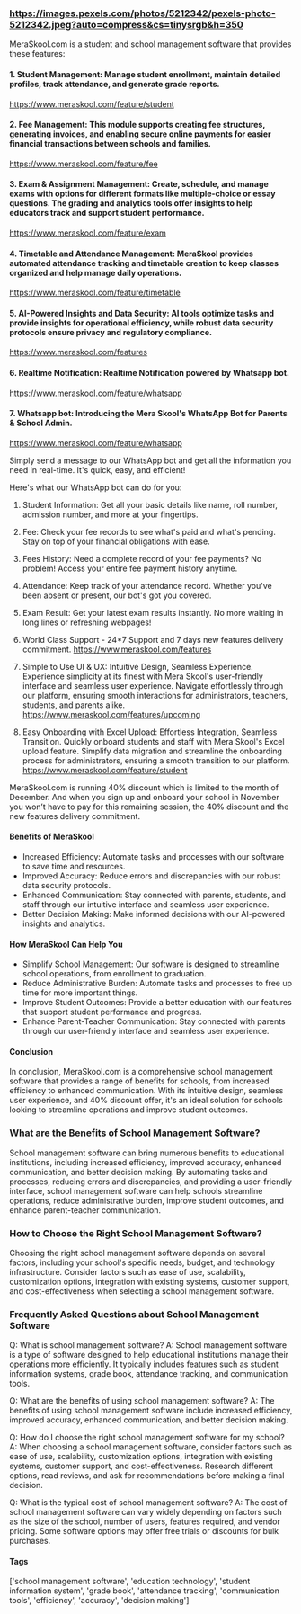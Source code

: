 ### https://images.pexels.com/photos/5212342/pexels-photo-5212342.jpeg?auto=compress&cs=tinysrgb&h=350

MeraSkool.com is a student and school management software that provides these features:

#### 1. Student Management: Manage student enrollment, maintain detailed profiles, track attendance, and generate grade reports.
 https://www.meraskool.com/feature/student 

#### 2. Fee Management: This module supports creating fee structures, generating invoices, and enabling secure online payments for easier financial transactions between schools and families.
 https://www.meraskool.com/feature/fee 

#### 3. Exam & Assignment Management: Create, schedule, and manage exams with options for different formats like multiple-choice or essay questions. The grading and analytics tools offer insights to help educators track and support student performance.
 https://www.meraskool.com/feature/exam 

#### 4. Timetable and Attendance Management: MeraSkool provides automated attendance tracking and timetable creation to keep classes organized and help manage daily operations.
 https://www.meraskool.com/feature/timetable 

#### 5. AI-Powered Insights and Data Security: AI tools optimize tasks and provide insights for operational efficiency, while robust data security protocols ensure privacy and regulatory compliance.
 https://www.meraskool.com/features 

#### 6. Realtime Notification: Realtime Notification powered by Whatsapp bot.
 https://www.meraskool.com/feature/whatsapp 

#### 7. Whatsapp bot: Introducing the Mera Skool's WhatsApp Bot for Parents & School Admin.
 https://www.meraskool.com/feature/whatsapp 

Simply send a message to our WhatsApp bot and get all the information you need in real-time. It's quick, easy, and efficient!

Here's what our WhatsApp bot can do for you:
1. Student Information: Get all your basic details like name, roll number, admission number, and more at your fingertips.
2. Fee: Check your fee records to see what's paid and what's pending. Stay on top of your financial obligations with ease.
3. Fees History: Need a complete record of your fee payments? No problem! Access your entire fee payment history anytime.
4. Attendance: Keep track of your attendance record. Whether you've been absent or present, our bot's got you covered.
5. Exam Result: Get your latest exam results instantly. No more waiting in long lines or refreshing webpages!

6. World Class Support - 24*7 Support and 7 days new features delivery commitment.
 https://www.meraskool.com/features 

7. Simple to Use UI & UX: Intuitive Design, Seamless Experience. Experience simplicity at its finest with Mera Skool's user-friendly interface and seamless user experience. Navigate effortlessly through our platform, ensuring smooth interactions for administrators, teachers, students, and parents alike.
 https://www.meraskool.com/features/upcoming 

8. Easy Onboarding with Excel Upload: Effortless Integration, Seamless Transition. Quickly onboard students and staff with Mera Skool's Excel upload feature. Simplify data migration and streamline the onboarding process for administrators, ensuring a smooth transition to our platform.
 https://www.meraskool.com/feature/student 

MeraSkool.com is running 40% discount which is limited to the month of December. And when you sign up and onboard your school in November you won’t have to pay for this remaining session, the 40% discount and the new features delivery commitment.

#### Benefits of MeraSkool

*   Increased Efficiency: Automate tasks and processes with our software to save time and resources.
*   Improved Accuracy: Reduce errors and discrepancies with our robust data security protocols.
*   Enhanced Communication: Stay connected with parents, students, and staff through our intuitive interface and seamless user experience.
*   Better Decision Making: Make informed decisions with our AI-powered insights and analytics.

#### How MeraSkool Can Help You

*   Simplify School Management: Our software is designed to streamline school operations, from enrollment to graduation.
*   Reduce Administrative Burden: Automate tasks and processes to free up time for more important things.
*   Improve Student Outcomes: Provide a better education with our features that support student performance and progress.
*   Enhance Parent-Teacher Communication: Stay connected with parents through our user-friendly interface and seamless user experience.

#### Conclusion

In conclusion, MeraSkool.com is a comprehensive school management software that provides a range of benefits for schools, from increased efficiency to enhanced communication. With its intuitive design, seamless user experience, and 40% discount offer, it's an ideal solution for schools looking to streamline operations and improve student outcomes.

### What are the Benefits of School Management Software?

School management software can bring numerous benefits to educational institutions, including increased efficiency, improved accuracy, enhanced communication, and better decision making. By automating tasks and processes, reducing errors and discrepancies, and providing a user-friendly interface, school management software can help schools streamline operations, reduce administrative burden, improve student outcomes, and enhance parent-teacher communication.

### How to Choose the Right School Management Software?

Choosing the right school management software depends on several factors, including your school's specific needs, budget, and technology infrastructure. Consider factors such as ease of use, scalability, customization options, integration with existing systems, customer support, and cost-effectiveness when selecting a school management software.

### Frequently Asked Questions about School Management Software

Q: What is school management software?
A: School management software is a type of software designed to help educational institutions manage their operations more efficiently. It typically includes features such as student information systems, grade book, attendance tracking, and communication tools.

Q: What are the benefits of using school management software?
A: The benefits of using school management software include increased efficiency, improved accuracy, enhanced communication, and better decision making.

Q: How do I choose the right school management software for my school?
A: When choosing a school management software, consider factors such as ease of use, scalability, customization options, integration with existing systems, customer support, and cost-effectiveness. Research different options, read reviews, and ask for recommendations before making a final decision.

Q: What is the typical cost of school management software?
A: The cost of school management software can vary widely depending on factors such as the size of the school, number of users, features required, and vendor pricing. Some software options may offer free trials or discounts for bulk purchases.

#### Tags

['school management software', 'education technology', 'student information system', 'grade book', 'attendance tracking', 'communication tools', 'efficiency', 'accuracy', 'decision making']

